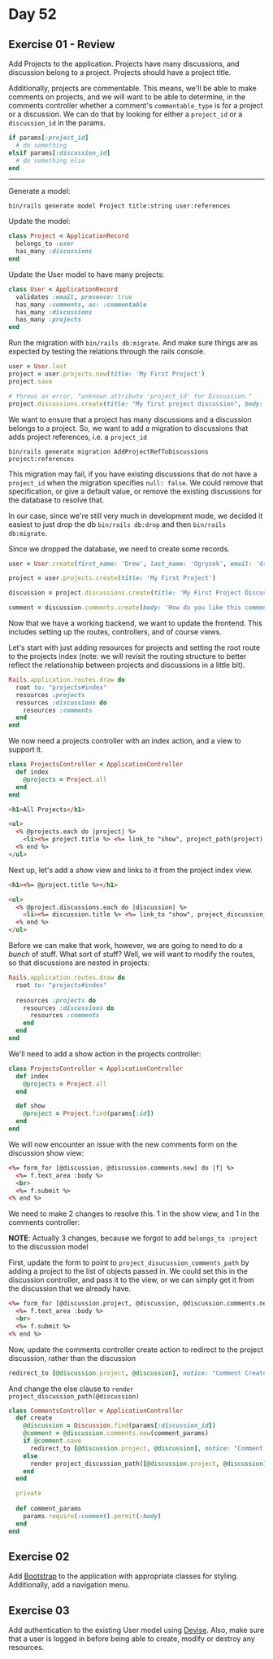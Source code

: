 # Day 52

## Exercise 01 - Review
  
Add Projects to the application. Projects have many discussions, and discussion belong to a project. Projects should have a project title. 
  
Additionally, projects are commentable. This means, we'll be able to make comments on projects, and we will want to be able to determine, in the comments controller whether a comment's `commentable_type` is for a project or a discussion. We can do that by looking for either a `project_id` or a `discussion_id` in the params.  
  
```ruby
if params[:project_id]
  # do something
elsif params[:discussion_id]
  # do something else
end
```

---

Generate a model: 

```
bin/rails generate model Project title:string user:references
```

Update the model:
```ruby
class Project < ApplicationRecord
  belongs_to :user
  has_many :discussions
end

```

Update the User model to have many projects:

```ruby
class User < ApplicationRecord
  validates :email, presence: true
  has_many :comments, as: :commentable
  has_many :discussions
  has_many :projects
end
```

Run the migration with `bin/rails db:migrate`. And make sure things are as expected by testing the relations through the rails console.

```ruby
user = User.last
project = user.projects.new(title: 'My First Project')
project.save

# throws an error, "unknown attribute 'project_id' for Discussion."
project.discussions.create(title: "My first project discussion", body: "What is this project about anyway?")
```

We want to ensure that a project has many discussions and a discussion belongs to a project. So, we want to add a migration to discussions that adds project references, i.e. a `project_id`

```
bin/rails generate migration AddProjectRefToDiscussions project:references
```

This migration may fail, if you have existing discussions that do not have a `project_id` when the migration specifies `null: false`. We could remove that specification, or give a default value, or remove the existing discussions for the database to resolve that.  
  
In our case, since we're still very much in development mode, we decided it easiest to just drop the db `bin/rails db:drop` and then `bin/rails db:migrate`.  
  
Since we dropped the database, we need to create some records.

```ruby
user = User.create(first_name: 'Drew', last_name: 'Ogryzek', email: 'drew@compsci.academy')

project = user.projects.create(title: 'My First Project')

discussion = project.discussions.create(title: 'My First Project Discussion', body: 'What is this project about anyway?', user_id: project.user_id)

comment = discussion.comments.create(body: 'How do you like this comment?')
```

Now that we have a working backend, we want to update the frontend. This includes setting up the routes, controllers, and of course views.  
  
Let's start with just adding resources for projects and setting the root route to the projects index (note: we will revisit the routing structure to better reflect the relationship between projects and discussions in a little bit).

```ruby
Rails.application.routes.draw do
  root to: "projects#index"
  resources :projects 
  resources :discussions do
    resources :comments
  end
end
```

We now need a projects controller with an index action, and a view to support it.

```ruby
class ProjectsController < ApplicationController
  def index
    @projects = Project.all
  end
end

```

```html
<h1>All Projects</h1>

<ul>
  <% @projects.each do |project| %>
    <li><%= project.title %> <%= link_to "show", project_path(project) %>
  <% end %>
</ul>

```

Next up, let's add a _show_ view and links to it from the project index view.

```html
<h1><%= @project.title %></h1>

<ul>
  <% @project.discussions.each do |discussion| %>
    <li><%= discussion.title %> <%= link_to "show", project_discussion_path([@project, discussion]) %></li>
  <% end %>
</ul>

```

Before we can make that work, however, we are going to need to do a _bunch_ of stuff. What sort of stuff? Well, we will want to modify the routes, so that discussions are nested in projects:

```ruby
Rails.application.routes.draw do
  root to: "projects#index"
  
  resources :projects do
    resources :discussions do
      resources :comments
    end
  end
end

```

We'll need to add a show action in the projects controller:

```ruby
class ProjectsController < ApplicationController
  def index
    @projects = Project.all
  end

  def show
    @project = Project.find(params[:id])
  end
end
```

We will now encounter an issue with the new comments form on the discussion show view:

```html
<%= form_for [@discussion, @discussion.comments.new] do |f| %>
  <%= f.text_area :body %> 
  <br>
  <%= f.submit %> 
<% end %> 
```

We need to make 2 changes to resolve this. 1 in the show view, and 1 in the comments controller:  
  
**NOTE**: Actually 3 changes, because we forgot to add `belongs_to :project` to the discussion model
  
First, update the form to point to `project_disucussion_comments_path` by adding a project to the list of objects passed in. We could set this in the discussion controller, and pass it to the view, or we can simply get it from the discussion that we already have.

```html
<%= form_for [@discussion.project, @discussion, @discussion.comments.new] do |f| %>
  <%= f.text_area :body %> 
  <br>
  <%= f.submit %> 
<% end %> 
```

Now, update the comments controller create action to redirect to the project discussion, rather than the discussion

```ruby
redirect_to [@discussion.project, @discussion], notice: "Comment Created"
```
And change the else clause to `render project_discussion_path(@discussion)`
```ruby
class CommentsController < ApplicationController
  def create
    @discussion = Discussion.find(params[:discussion_id])
    @comment = @discussion.comments.new(comment_params)
    if @comment.save
      redirect_to [@discussion.project, @discussion], notice: "Comment Created"
    else
      render project_discussion_path([@discussion.project, @discussion])
    end
  end

  private
  
  def comment_params
    params.require(:comment).permit(:body)
  end
end
```

## Exercise 02

Add [Bootstrap](https://getbootstrap.com/) to the application with appropriate classes for styling. Additionally, add a navigation menu.  
  
## Exercise 03  
  
Add authentication to the existing User model using [Devise](https://github.com/heartcombo/devise/wiki/How-To:-Change-an-already-existing-table-to-add-devise-required-columns). Also, make sure that a user is logged in before being able to create, modify or destroy any resources.  
  